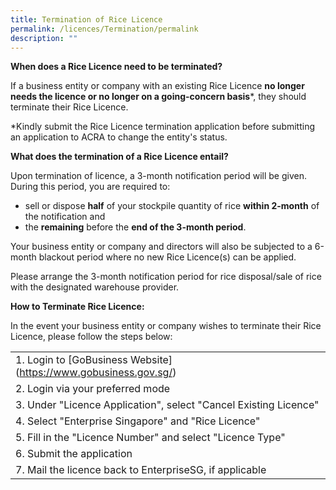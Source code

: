 ```yaml
---
title: Termination of Rice Licence
permalink: /licences/Termination/permalink
description: ""
---
```

**When does a Rice Licence need to be terminated?**

If a business entity or company with an existing Rice Licence **no longer needs the licence or no longer on a going-concern basis***, they should terminate their Rice Licence.

*Kindly submit the Rice Licence termination application before submitting an application to ACRA to change the entity's status.

**What does the termination of a Rice Licence entail?**

Upon termination of licence, a 3-month notification period will be given. During this period, you are required to:
* sell or dispose **half** of your stockpile quantity of rice **within 2-month** of the notification and 
* the **remaining** before the **end of the 3-month period**. 

Your business entity or company and directors will also be subjected to a 6-month blackout period where no new Rice Licence(s) can be applied.

Please arrange the 3-month notification period for rice disposal/sale of rice with the designated warehouse provider.

**How to Terminate Rice Licence:**

In the event your business entity or company wishes to terminate their Rice Licence, please follow the steps below:

|  | 
| -- | 
| 1. Login to [GoBusiness Website] (https://www.gobusiness.gov.sg/) |
| 2. Login via your preferred mode|
| 3. Under "Licence Application", select "Cancel Existing Licence" |
| 4. Select "Enterprise Singapore" and "Rice Licence" |
| 5. Fill in the "Licence Number" and select "Licence Type" |
| 6. Submit the application |
| 7. Mail the licence back to EnterpriseSG, if applicable |